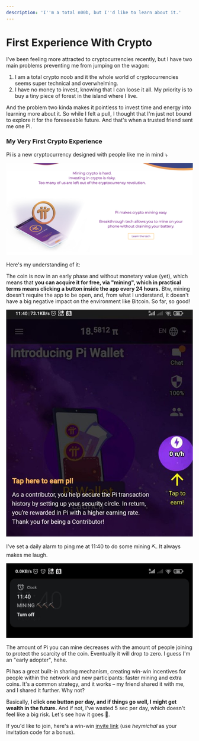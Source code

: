 ```yaml
---
description: 'I''m a total n00b, but I''d like to learn about it.'
---
```


# First Experience With Crypto

I've been feeling more attracted to cryptocurrencies recently, but I have two main problems preventing me from jumping on the wagon:

1. I am a total crypto noob and it the whole world of cryptocurrencies seems super technical and overwhelming.
2. I have no money to invest, knowing that I can loose it all. My priority is to buy a tiny piece of forest in the island where I live.

And the problem two kinda makes it pointless to invest time and energy into learning more about it. So while I felt a pull, I thought that I'm just not bound to explore it for the foreseeable future. And that's when a trusted friend sent me one Pi.

### My Very First Crypto Experience

Pi is a new cryptocurrency designed with people like me in mind ⤵️

![](../.gitbook/assets/screenshot-2021-04-02-at-11.22.38.png)



Here's my understanding of it:

The coin is now in an early phase and without monetary value \(yet\), which means that **you can acquire it for free, via "mining", which in practical terms means clicking a button inside the app every 24 hours.** Btw, mining doesn't require the app to be open, and, from what I understand, it doesn't have a big negative impact on the environment like Bitcoin. So far, so good!

![I love how easy they make it.](../.gitbook/assets/2021-04-02-11.42.31%20%281%29.jpg)

I've set a daily alarm to ping me at 11:40 to do some mining ⛏. It always makes me laugh.

![](../.gitbook/assets/2021-04-02-11.42.25.jpg)

The amount of Pi you can mine decreases with the amount of people joining to protect the scarcity of the coin. Eventually it will drop to zero. I guess I'm an "early adopter", hehe.

Pi has a great built-in sharing mechanism, creating win-win incentives for people within the network and new participants: faster mining and extra coins. It's a common strategy, and it works – my friend shared it with me, and I shared it further. Why not?

Basically, **I click one button per day, and if things go well, I might get wealth in the future.** And if not, I've wasted 5 sec per day, which doesn't feel like a big risk. Let's see how it goes 🌱.

If you'd like to join, here's a win-win [invite link](https://minepi.com/heymichal) \(use _heymichal_ as your invitation code for a bonus\).

